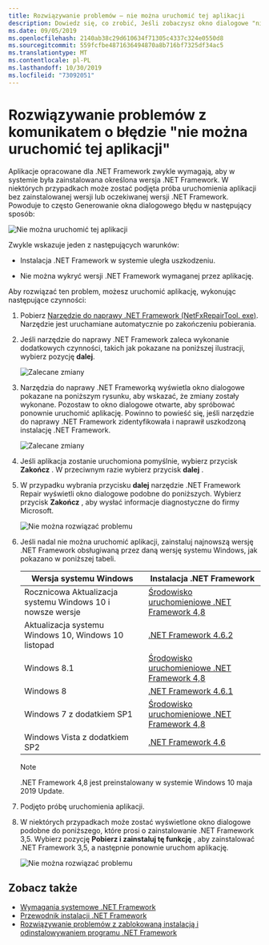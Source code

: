 ```yaml
---
title: Rozwiązywanie problemów — nie można uruchomić tej aplikacji
description: Dowiedz się, co zrobić, Jeśli zobaczysz okno dialogowe "nie można uruchomić tej aplikacji".
ms.date: 09/05/2019
ms.openlocfilehash: 2140ab38c29d610634f71305c4337c324e0550d8
ms.sourcegitcommit: 559fcfbe4871636494870a8b716bf7325df34ac5
ms.translationtype: MT
ms.contentlocale: pl-PL
ms.lasthandoff: 10/30/2019
ms.locfileid: "73092051"
---
```

# <a name="troubleshooting-a-this-application-could-not-be-started-error-message"></a>Rozwiązywanie problemów z komunikatem o błędzie "nie można uruchomić tej aplikacji"

Aplikacje opracowane dla .NET Framework zwykle wymagają, aby w systemie była zainstalowana określona wersja .NET Framework. W niektórych przypadkach może zostać podjęta próba uruchomienia aplikacji bez zainstalowanej wersji lub oczekiwanej wersji .NET Framework. Powoduje to często Generowanie okna dialogowego błędu w następujący sposób:

![Nie można uruchomić tej aplikacji](media/application-not-started/app-could-not-be-started.png)

Zwykle wskazuje jeden z następujących warunków:

- Instalacja .NET Framework w systemie uległa uszkodzeniu.

- Nie można wykryć wersji .NET Framework wymaganej przez aplikację.

Aby rozwiązać ten problem, możesz uruchomić aplikację, wykonując następujące czynności:

1. Pobierz [Narzędzie do naprawy .NET Framework (NetFxRepairTool. exe)](https://www.microsoft.com/download/details.aspx?id=30135). Narzędzie jest uruchamiane automatycznie po zakończeniu pobierania.

1. Jeśli narzędzie do naprawy .NET Framework zaleca wykonanie dodatkowych czynności, takich jak pokazane na poniższej ilustracji, wybierz pozycję **dalej**.

   ![Zalecane zmiany](media/application-not-started/repair-tool-recommended-changes.png)

1. Narzędzia do naprawy .NET Frameworką wyświetla okno dialogowe pokazane na poniższym rysunku, aby wskazać, że zmiany zostały wykonane. Pozostaw to okno dialogowe otwarte, aby spróbować ponownie uruchomić aplikację. Powinno to powieść się, jeśli narzędzie do naprawy .NET Framework zidentyfikowała i naprawił uszkodzoną instalację .NET Framework.

   ![Zalecane zmiany](media/application-not-started/repair-tool-changes-complete.png)

1. Jeśli aplikacja zostanie uruchomiona pomyślnie, wybierz przycisk **Zakończ** . W przeciwnym razie wybierz przycisk **dalej** .

1. W przypadku wybrania przycisku **dalej** narzędzie .NET Framework Repair wyświetli okno dialogowe podobne do poniższych. Wybierz przycisk **Zakończ** , aby wysłać informacje diagnostyczne do firmy Microsoft.

   ![Nie można rozwiązać problemu](media/application-not-started/repair-tool-no-resolution.png)

1. Jeśli nadal nie można uruchomić aplikacji, zainstaluj najnowszą wersję .NET Framework obsługiwaną przez daną wersję systemu Windows, jak pokazano w poniższej tabeli.

   |Wersja systemu Windows|Instalacja .NET Framework|
   |---|---|
   |Rocznicowa Aktualizacja systemu Windows 10 i nowsze wersje|[Środowisko uruchomieniowe .NET Framework 4,8](https://dotnet.microsoft.com/download/dotnet-framework/net48)|
   |Aktualizacja systemu Windows 10, Windows 10 listopad|[.NET Framework 4.6.2](https://www.microsoft.com/download/details.aspx?id=53345)|
   |Windows 8.1|[Środowisko uruchomieniowe .NET Framework 4,8](https://dotnet.microsoft.com/download/dotnet-framework/net48)|
   |Windows 8|[.NET Framework 4.6.1](https://www.microsoft.com/download/details.aspx?id=49981)|
   |Windows 7 z dodatkiem SP1|[Środowisko uruchomieniowe .NET Framework 4,8](https://dotnet.microsoft.com/download/dotnet-framework/net48)|
   |Windows Vista z dodatkiem SP2|[.NET Framework 4,6](https://www.microsoft.com/download/details.aspx?id=48130)|

   > [!NOTE]
   > .NET Framework 4,8 jest preinstalowany w systemie Windows 10 maja 2019 Update.

1. Podjęto próbę uruchomienia aplikacji.

1. W niektórych przypadkach może zostać wyświetlone okno dialogowe podobne do poniższego, które prosi o zainstalowanie .NET Framework 3,5. Wybierz pozycję **Pobierz i zainstaluj tę funkcję** , aby zainstalować .NET Framework 3,5, a następnie ponownie uruchom aplikację.

   ![Nie można rozwiązać problemu](media/application-not-started/install-3-5.png)

## <a name="see-also"></a>Zobacz także

- [Wymagania systemowe .NET Framework](../get-started/system-requirements.md)
- [Przewodnik instalacji .NET Framework](index.md)
- [Rozwiązywanie problemów z zablokowaną instalacją i odinstalowywaniem programu .NET Framework](troubleshoot-blocked-installations-and-uninstallations.md)
